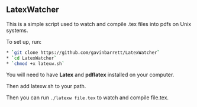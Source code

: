 ## LatexWatcher

This is a simple script used to watch and compile .tex files into pdfs on Unix systems.

To set up, run:
```bash
* `git clone https://github.com/gavinbarrett/LatexWatcher`
* `cd LatexWatcher`
* `chmod +x latexw.sh`
```

You will need to have **Latex** and **pdflatex** installed on your computer.

Then add latexw.sh to your path.

Then you can run `./latexw file.tex` to watch and compile file.tex.
